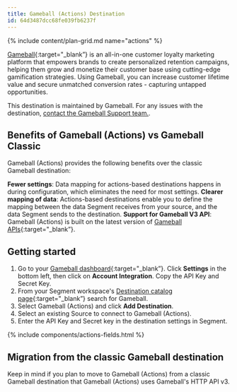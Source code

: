 ```yaml
---
title: Gameball (Actions) Destination
id: 64d3487dcc68fe039fb6237f
---
```


{% include content/plan-grid.md name="actions" %}

[Gameball](https://www.gameball.co){:target="_blank”} is an all-in-one customer loyalty marketing platform that empowers brands to create personalized retention campaigns, helping them grow and monetize their customer base using cutting-edge gamification strategies. Using Gameball, you can increase customer lifetime value and secure unmatched conversion rates - capturing untapped opportunities.

This destination is maintained by Gameball. For any issues with the destination, [contact the Gameball Support team.](mailto:support@gameball.co).

## Benefits of Gameball (Actions) vs Gameball Classic
Gameball (Actions) provides the following benefits over the classic Gameball destination:

**Fewer settings**: Data mapping for actions-based destinations happens in during configuration, which eliminates the need for most settings.
**Clearer mapping of data**: Actions-based destinations enable you to define the mapping between the data Segment receives from your source, and the data Segment sends to the destination.
**Support for Gameball V3 API**: Gameball (Actions) is built on the latest version of [Gameball APIs](https://developer.gameball.co/api-reference/api-reference){:target="_blank”}.

## Getting started
1. Go to your [Gameball dashboard](https://app.gameball.co/){:target="_blank”}. Click **Settings** in the bottom left, then click on **Account Integration**. Copy the API Key and Secret Key.
2. From your Segment workspace's [Destination catalog page](https://app.segment.com/goto-my-workspace/destinations/catalog){:target="_blank”} search for Gameball.
3. Select Gameball (Actions) and click **Add Destination**.
4. Select an existing Source to connect to Gameball (Actions).
5. Enter the API Key and Secret key in the destination settings in Segment.

{% include components/actions-fields.html %}

## Migration from the classic Gameball destination
Keep in mind if you plan to move to Gameball (Actions) from a classic Gameball destination that Gameball (Actions) uses Gameball's HTTP API v3.
